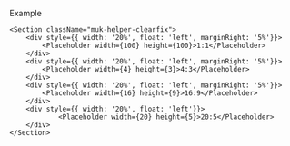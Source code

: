 Example
    
    <Section className="muk-helper-clearfix">
        <div style={{ width: '20%', float: 'left', marginRight: '5%'}}>
            <Placeholder width={100} height={100}>1:1</Placeholder>
        </div>
        <div style={{ width: '20%', float: 'left', marginRight: '5%'}}>
            <Placeholder width={4} height={3}>4:3</Placeholder>
        </div>
        <div style={{ width: '20%', float: 'left', marginRight: '5%'}}>
            <Placeholder width={16} height={9}>16:9</Placeholder>
        </div>
        <div style={{ width: '20%', float: 'left'}}>
                <Placeholder width={20} height={5}>20:5</Placeholder>
        </div>
    </Section>